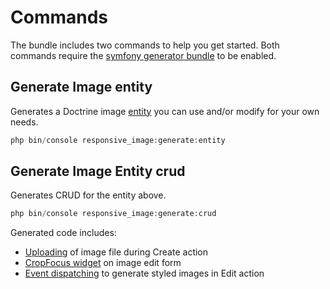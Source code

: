 # Commands

The bundle includes two commands to help you get started. 
Both commands require the [symfony generator bundle](http://symfony.com/doc/master/bundles/SensioGeneratorBundle/index.html) to be enabled.

## Generate Image entity

Generates a Doctrine image [entity](entities.md) you can use and/or modify for your own needs. 

```php
php bin/console responsive_image:generate:entity
```

## Generate Image Entity crud

Generates CRUD for the entity above.

```php
php bin/console responsive_image:generate:crud
```

Generated code includes:
- [Uploading](uploading.md) of image file during Create action
- [CropFocus widget](art-direction.md) on image edit form
- [Event dispatching](events.md) to generate styled images in Edit action
